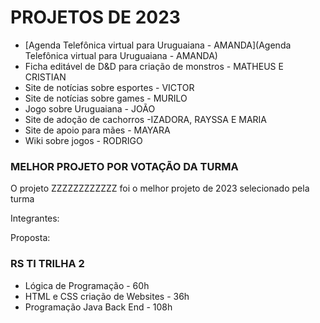# PROJETOS DE 2023
- [Agenda Telefônica virtual para Uruguaiana - AMANDA](Agenda Telefônica virtual para Uruguaiana - AMANDA)
- Ficha editável de D&D para criação de monstros - MATHEUS E CRISTIAN
- Site de notícias sobre esportes - VICTOR
- Site de notícias sobre games - MURILO
- Jogo sobre Uruguaiana - JOÃO
- Site de adoção de cachorros -IZADORA, RAYSSA E MARIA
- Site de apoio para mães - MAYARA
- Wiki sobre jogos - RODRIGO


### MELHOR PROJETO POR VOTAÇÃO DA TURMA
O projeto ZZZZZZZZZZZZ foi o melhor projeto de 2023 selecionado pela turma

Integrantes:
 
Proposta:


### RS TI TRILHA 2
- Lógica de Programação - 60h
- HTML e CSS criação de Websites - 36h
- Programação Java Back End - 108h
